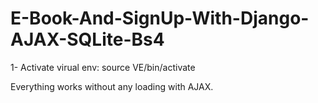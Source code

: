 # E-Book-And-SignUp-With-Django-AJAX-SQLite-Bs4
1- Activate virual env: source VE/bin/activate

Everything works without any loading with AJAX.
